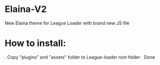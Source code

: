 # Elaina-V2
New Elaina theme for League Loader with brand new JS file


# How to install:
. Copy "plugins" and "assets" folder to League-loader root folder
. Done
